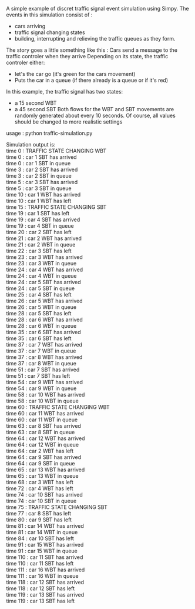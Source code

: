 A simple example of discret traffic signal event simulation using Simpy.
The events in this simulation consist of : 
- cars arriving
- traffic signal changing states
- building, interrupting and relieving the traffic queues as they form.

The story goes a little something like this :
Cars send a message to the traffic controler when they arrive
Depending on its state, the traffic controler either:
- let's the car go (it's green for the cars movement)
- Puts the car in a queue (if there already is a queue or if it's red)

In this example, the traffic signal has two states:
- a 15 second WBT
- a 45 second SBT
Both flows for the WBT and SBT movements are randomly generated
about every 10 seconds.
Of course, all values should be changed to more realistic settings

usage : python traffic-simulation.py

Simulation output is:  
time 0 : TRAFFIC STATE CHANGING WBT  
time 0 : car 1 SBT has arrived  
time 0 : car 1 SBT in queue  
time 3 : car 2 SBT has arrived  
time 3 : car 2 SBT in queue  
time 5 : car 3 SBT has arrived  
time 5 : car 3 SBT in queue  
time 10 : car 1 WBT has arrived  
time 10 : car 1 WBT has left  
time 15 : TRAFFIC STATE CHANGING SBT  
time 19 : car 1 SBT has left  
time 19 : car 4 SBT has arrived  
time 19 : car 4 SBT in queue  
time 20 : car 2 SBT has left  
time 21 : car 2 WBT has arrived  
time 21 : car 2 WBT in queue  
time 22 : car 3 SBT has left  
time 23 : car 3 WBT has arrived  
time 23 : car 3 WBT in queue  
time 24 : car 4 WBT has arrived  
time 24 : car 4 WBT in queue  
time 24 : car 5 SBT has arrived  
time 24 : car 5 SBT in queue  
time 25 : car 4 SBT has left  
time 26 : car 5 WBT has arrived  
time 26 : car 5 WBT in queue  
time 28 : car 5 SBT has left  
time 28 : car 6 WBT has arrived  
time 28 : car 6 WBT in queue  
time 35 : car 6 SBT has arrived  
time 35 : car 6 SBT has left  
time 37 : car 7 WBT has arrived  
time 37 : car 7 WBT in queue  
time 37 : car 8 WBT has arrived  
time 37 : car 8 WBT in queue  
time 51 : car 7 SBT has arrived  
time 51 : car 7 SBT has left  
time 54 : car 9 WBT has arrived  
time 54 : car 9 WBT in queue  
time 58 : car 10 WBT has arrived  
time 58 : car 10 WBT in queue  
time 60 : TRAFFIC STATE CHANGING WBT  
time 60 : car 11 WBT has arrived  
time 60 : car 11 WBT in queue  
time 63 : car 8 SBT has arrived  
time 63 : car 8 SBT in queue  
time 64 : car 12 WBT has arrived  
time 64 : car 12 WBT in queue  
time 64 : car 2 WBT has left  
time 64 : car 9 SBT has arrived  
time 64 : car 9 SBT in queue  
time 65 : car 13 WBT has arrived  
time 65 : car 13 WBT in queue  
time 68 : car 3 WBT has left  
time 72 : car 4 WBT has left  
time 74 : car 10 SBT has arrived  
time 74 : car 10 SBT in queue  
time 75 : TRAFFIC STATE CHANGING SBT  
time 77 : car 8 SBT has left  
time 80 : car 9 SBT has left  
time 81 : car 14 WBT has arrived   
time 81 : car 14 WBT in queue  
time 84 : car 10 SBT has left  
time 91 : car 15 WBT has arrived  
time 91 : car 15 WBT in queue  
time 110 : car 11 SBT has arrived  
time 110 : car 11 SBT has left  
time 111 : car 16 WBT has arrived  
time 111 : car 16 WBT in queue  
time 118 : car 12 SBT has arrived  
time 118 : car 12 SBT has left    
time 119 : car 13 SBT has arrived  
time 119 : car 13 SBT has left  
